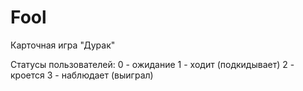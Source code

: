 Fool
====

Карточная игра "Дурак"

Статусы пользователей:
0 - ожидание
1 - ходит (подкидывает)
2 - кроется
3 - наблюдает (выиграл)
